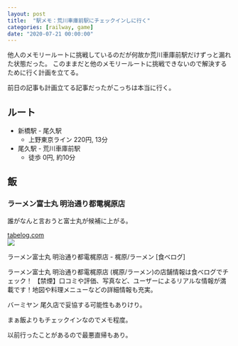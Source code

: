 ```yaml
---
layout: post
title:  "駅メモ：荒川車庫前駅にチェックインしに行く"
categories: [railway, game]
date: "2020-07-21 00:00:00"
---
```


他人のメモリールートに挑戦しているのだが何故か荒川車庫前駅だけずっと漏れた状態だった。
このままだと他のメモリールートに挑戦できないので解決するために行く計画を立てる。

前日の記事も計画立てる記事だったがこっちは本当に行く。

## ルート

- 新橋駅 - 尾久駅
  - 上野東京ライン&#009;220円,&#009;13分
- 尾久駅 - 荒川車庫前駅
  - 徒歩&#009;0円,&#009;約10分

## 飯

### ラーメン富士丸 明治通り都電梶原店

誰がなんと言おうと富士丸が候補に上がる。


<div class="card">
  <a href="https://tabelog.com/tokyo/A1323/A132303/13097679/"></a>
  <div class="card__header">
    <a href="https://tabelog.com/tokyo/A1323/A132303/13097679/">tabelog.com</a>
  </div>
  <div class="card__image">
    <img src="https://tblg.k-img.com/resize/640x640c/restaurant/images/Rvw/130668/130668232.jpg?token=502360b&api=v2">
  </div>
  <div class="card__title">
    <p>ラーメン富士丸 明治通り都電梶原店 - 梶原/ラーメン [食べログ]</p>
  </div>
  <div class="card__description">
    <p>ラーメン富士丸 明治通り都電梶原店 (梶原/ラーメン)の店舗情報は食べログでチェック！ 【禁煙】口コミや評価、写真など、ユーザーによるリアルな情報が満載です！地図や料理メニューなどの詳細情報も充実。</p>
  </div>
</div>


バーミヤン 尾久店で妥協する可能性もありけり。

まぁ飯よりもチェックインなのでメモ程度。

以前行ったことがあるので最悪直帰もあり。
